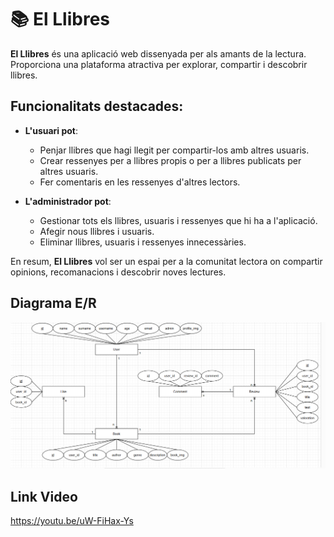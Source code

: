 # 📚 **El Llibres**

**El Llibres** és una aplicació web dissenyada per als amants de la lectura. Proporciona una plataforma atractiva per explorar, compartir i descobrir llibres.

## Funcionalitats destacades:

-   **L'usuari pot**:

    -   Penjar llibres que hagi llegit per compartir-los amb altres usuaris.
    -   Crear ressenyes per a llibres propis o per a llibres publicats per altres usuaris.
    -   Fer comentaris en les ressenyes d'altres lectors.

-   **L'administrador pot**:
    -   Gestionar tots els llibres, usuaris i ressenyes que hi ha a l'aplicació.
    -   Afegir nous llibres i usuaris.
    -   Eliminar llibres, usuaris i ressenyes innecessàries.

En resum, **El Llibres** vol ser un espai per a la comunitat lectora on compartir opinions, recomanacions i descobrir noves lectures.

## Diagrama E/R

![Diagrama E/R EL Llibres](image.png)

## Link Video

https://youtu.be/uW-FiHax-Ys
